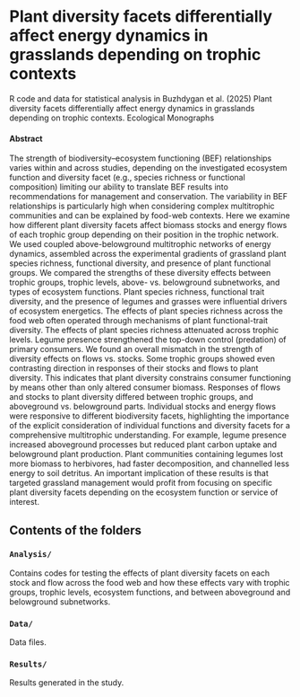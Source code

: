 # Plant diversity facets differentially affect energy dynamics in grasslands depending on trophic contexts

R code and data for statistical analysis in Buzhdygan et al. (2025) Plant diversity facets differentially affect energy dynamics in grasslands depending on trophic contexts. Ecological Monographs 


#### Abstract

The strength of biodiversity–ecosystem functioning (BEF) relationships varies within and across studies, depending on the investigated ecosystem function and diversity facet (e.g., species richness or functional composition) limiting our ability to translate BEF results into recommendations for management and conservation. The variability in BEF relationships is particularly high when considering complex multitrophic communities and can be explained by food-web contexts. Here we examine how different plant diversity facets affect biomass stocks and energy flows of each trophic group depending on their position in the trophic network. We used coupled above-belowground multitrophic networks of energy dynamics, assembled across the experimental gradients of grassland plant species richness, functional diversity, and presence of plant functional groups. We compared the strengths of these diversity effects between trophic groups, trophic levels, above- vs. belowground subnetworks, and types of ecosystem functions. Plant species richness, functional trait diversity, and the presence of legumes and grasses were influential drivers of ecosystem energetics. The effects of plant species richness across the food web often operated through mechanisms of plant functional-trait diversity. The effects of plant species richness attenuated across trophic levels. Legume presence strengthened the top-down control (predation) of primary consumers. We found an overall mismatch in the strength of diversity effects on flows vs. stocks. Some trophic groups showed even contrasting direction in responses of their stocks and flows to plant diversity. This indicates that plant diversity constrains consumer functioning by means other than only altered consumer biomass. Responses of flows and stocks to plant diversity differed between trophic groups, and aboveground vs. belowground parts. Individual stocks and energy flows were responsive to different biodiversity facets, highlighting the importance of the explicit consideration of individual functions and diversity facets for a comprehensive multitrophic understanding. For example, legume presence increased aboveground processes but reduced plant carbon uptake and belowground plant production. Plant communities containing legumes lost more biomass to herbivores, had faster decomposition, and channelled less energy to soil detritus. An important implication of these results is that targeted grassland management would profit from focusing on specific plant diversity facets depending on the ecosystem function or service of interest.

## Contents of the folders

### `Analysis/`

Contains codes for testing the effects of plant diversity facets on each stock and flow across the food web and how these effects vary with trophic groups, trophic levels, ecosystem functions, and between aboveground and belowground subnetworks.

### `Data/`

Data files.

### `Results/`

Results generated in the study. 